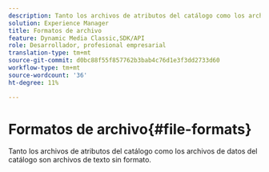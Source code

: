 ```yaml
---
description: Tanto los archivos de atributos del catálogo como los archivos de datos del catálogo son archivos de texto sin formato.
solution: Experience Manager
title: Formatos de archivo
feature: Dynamic Media Classic,SDK/API
role: Desarrollador, profesional empresarial
translation-type: tm+mt
source-git-commit: d0bc88f55f857762b3bab4c76d1e3f3dd2733d60
workflow-type: tm+mt
source-wordcount: '36'
ht-degree: 11%

---
```



# Formatos de archivo{#file-formats}

Tanto los archivos de atributos del catálogo como los archivos de datos del catálogo son archivos de texto sin formato.

